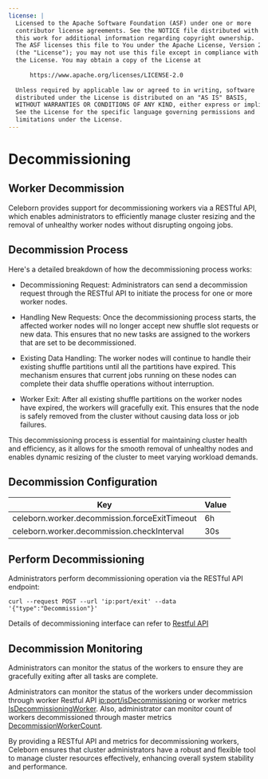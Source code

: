```yaml
---
license: |
  Licensed to the Apache Software Foundation (ASF) under one or more
  contributor license agreements. See the NOTICE file distributed with
  this work for additional information regarding copyright ownership.
  The ASF licenses this file to You under the Apache License, Version 2.0
  (the "License"); you may not use this file except in compliance with
  the License. You may obtain a copy of the License at
    
      https://www.apache.org/licenses/LICENSE-2.0
    
  Unless required by applicable law or agreed to in writing, software
  distributed under the License is distributed on an "AS IS" BASIS,
  WITHOUT WARRANTIES OR CONDITIONS OF ANY KIND, either express or implied.
  See the License for the specific language governing permissions and
  limitations under the License.
---
```


Decommissioning
===

## Worker Decommission

Celeborn provides support for decommissioning workers via a RESTful API, which enables administrators to
efficiently manage cluster resizing and the removal of unhealthy worker nodes without disrupting ongoing jobs.

## Decommission Process

Here's a detailed breakdown of how the decommissioning process works:

- Decommissioning Request: Administrators can send a decommission request through the RESTful API
to initiate the process for one or more worker nodes.

- Handling New Requests: Once the decommissioning process starts, the affected worker nodes will no longer
accept new shuffle slot requests or new data. This ensures that no new tasks are assigned to
the workers that are set to be decommissioned.

- Existing Data Handling: The worker nodes will continue to handle their existing shuffle partitions
until all the partitions have expired. This mechanism ensures that current jobs running on these nodes
can complete their data shuffle operations without interruption.

- Worker Exit: After all existing shuffle partitions on the worker nodes have expired,
the workers will gracefully exit. This ensures that the node is safely removed from the cluster
without causing data loss or job failures.

This decommissioning process is essential for maintaining cluster health and efficiency,
as it allows for the smooth removal of unhealthy nodes and enables dynamic resizing of the cluster
to meet varying workload demands.

## Decommission Configuration

| Key                                               | Value |
|---------------------------------------------------|-------| 
| celeborn.worker.decommission.forceExitTimeout     | 6h    |
| celeborn.worker.decommission.checkInterval        | 30s   |


## Perform Decommissioning

Administrators perform decommissioning operation via the RESTful API endpoint:

```shell
curl --request POST --url 'ip:port/exit' --data '{"type":"Decommission"}'
```

Details of decommissioning interface can refer to [Restful API](../monitoring/#worker_1)

## Decommission Monitoring

Administrators can monitor the status of the workers to ensure they are gracefully exiting
after all tasks are complete.

Administrators can monitor the status of the workers under decommission through worker Restful API [ip:port/isDecommissioning](../monitoring/#worker_1)
or worker metrics [IsDecommissioningWorker](../monitoring/#worker).
Also, administrator can monitor count of workers decommissioned through master metrics [DecommissionWorkerCount](../monitoring/#master).

By providing a RESTful API and metrics for decommissioning workers,
Celeborn ensures that cluster administrators have a robust and flexible tool
to manage cluster resources effectively, enhancing overall system stability and performance.
